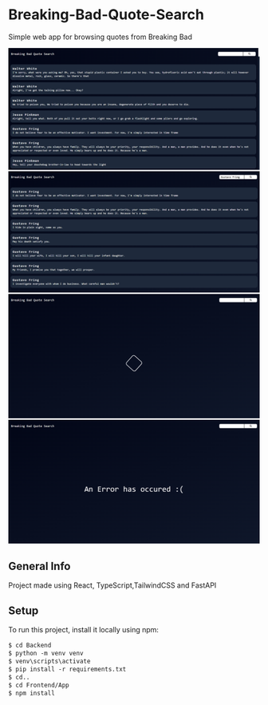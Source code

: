 # Breaking-Bad-Quote-Search
Simple web app for browsing quotes from Breaking Bad

![Screenshot of App](screenshot1.png)
![Screenshot of App](screenshot2.png)
![Screenshot of App](screenshot3.png)
![Screenshot of App](screenshot4.png)

## General Info

Project made using React, TypeScript,TailwindCSS and FastAPI


## Setup

To run this project, install it locally using npm:

```
$ cd Backend
$ python -m venv venv
$ venv\scripts\activate
$ pip install -r requirements.txt
$ cd..
$ cd Frontend/App
$ npm install
```
